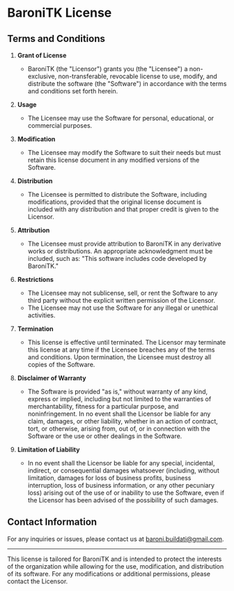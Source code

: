 # BaroniTK License

## Terms and Conditions

1. **Grant of License**
   - BaroniTK (the "Licensor") grants you (the "Licensee") a non-exclusive, non-transferable, revocable license to use, modify, and distribute the software (the "Software") in accordance with the terms and conditions set forth herein.

2. **Usage**
   - The Licensee may use the Software for personal, educational, or commercial purposes.

3. **Modification**
   - The Licensee may modify the Software to suit their needs but must retain this license document in any modified versions of the Software.

4. **Distribution**
   - The Licensee is permitted to distribute the Software, including modifications, provided that the original license document is included with any distribution and that proper credit is given to the Licensor.

5. **Attribution**
   - The Licensee must provide attribution to BaroniTK in any derivative works or distributions. An appropriate acknowledgment must be included, such as: "This software includes code developed by BaroniTK."

6. **Restrictions**
   - The Licensee may not sublicense, sell, or rent the Software to any third party without the explicit written permission of the Licensor.
   - The Licensee may not use the Software for any illegal or unethical activities.

7. **Termination**
   - This license is effective until terminated. The Licensor may terminate this license at any time if the Licensee breaches any of the terms and conditions. Upon termination, the Licensee must destroy all copies of the Software.

8. **Disclaimer of Warranty**
   - The Software is provided "as is," without warranty of any kind, express or implied, including but not limited to the warranties of merchantability, fitness for a particular purpose, and noninfringement. In no event shall the Licensor be liable for any claim, damages, or other liability, whether in an action of contract, tort, or otherwise, arising from, out of, or in connection with the Software or the use or other dealings in the Software.

9. **Limitation of Liability**
   - In no event shall the Licensor be liable for any special, incidental, indirect, or consequential damages whatsoever (including, without limitation, damages for loss of business profits, business interruption, loss of business information, or any other pecuniary loss) arising out of the use of or inability to use the Software, even if the Licensor has been advised of the possibility of such damages.

## Contact Information
For any inquiries or issues, please contact us at [baroni.buildati@gmail.com](mailto:baroni.buildati@gmail.com).

---

This license is tailored for BaroniTK and is intended to protect the interests of the organization while allowing for the use, modification, and distribution of its software. For any modifications or additional permissions, please contact the Licensor.